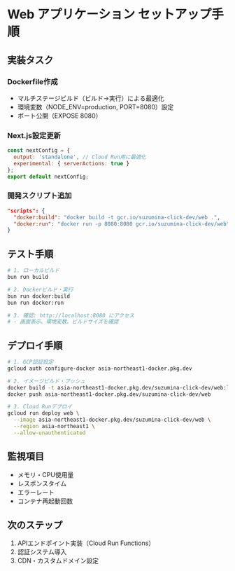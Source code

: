 # Web アプリケーション セットアップ手順

## 実装タスク

### Dockerfile作成

- マルチステージビルド（ビルド→実行）による最適化
- 環境変数（NODE_ENV=production, PORT=8080）設定
- ポート公開（EXPOSE 8080）

### Next.js設定更新

```javascript
const nextConfig = {
  output: 'standalone', // Cloud Run用に最適化
  experimental: { serverActions: true }
};
export default nextConfig;
```

### 開発スクリプト追加

```json
"scripts": {
  "docker:build": "docker build -t gcr.io/suzumina-click-dev/web .",
  "docker:run": "docker run -p 8080:8080 gcr.io/suzumina-click-dev/web"
}
```

## テスト手順

```bash
# 1. ローカルビルド
bun run build

# 2. Dockerビルド・実行
bun run docker:build
bun run docker:run

# 3. 確認: http://localhost:8080 にアクセス
# - 画面表示、環境変数、ビルドサイズを確認
```

## デプロイ手順

```bash
# 1. GCP認証設定
gcloud auth configure-docker asia-northeast1-docker.pkg.dev

# 2. イメージビルド・プッシュ
docker build -t asia-northeast1-docker.pkg.dev/suzumina-click-dev/web:latest .
docker push asia-northeast1-docker.pkg.dev/suzumina-click-dev/web

# 3. Cloud Runデプロイ
gcloud run deploy web \
  --image asia-northeast1-docker.pkg.dev/suzumina-click-dev/web \
  --region asia-northeast1 \
  --allow-unauthenticated
```

## 監視項目

- メモリ・CPU使用量
- レスポンスタイム
- エラーレート
- コンテナ再起動回数

## 次のステップ

1. APIエンドポイント実装（Cloud Run Functions）
2. 認証システム導入
3. CDN・カスタムドメイン設定
